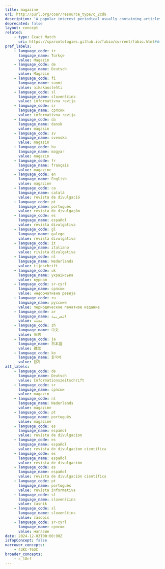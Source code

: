 ```yaml
---
title: magazine
uri: http://purl.org/coar/resource_type/c_2cd9
description: 'A popular interest periodical usually containing articles on a variety of topics, written by various authors in a nonscholarly style or a trade publication, unlike a consumer publication, covers a specific topic for people who work in that particular field or industry. [Source: Adapted from https://www.thebalance.com/what-is-a-trade-publication-exactly-2316039 and http://www.abc-clio.com/ODLIS/odlis_m.aspx]'
deprecated: false
layout: concept
related:
    - type: Exact Match
      uri: https://sparontologies.github.io/fabio/current/fabio.html#d4e3843
pref_labels:
    - language_code: tr
      language_name: Türkçe
      value: Magazin
    - language_code: de
      language_name: Deutsch
      value: Magazin
    - language_code: fi
      language_name: suomi
      value: aikakauslehti
    - language_code: sl
      language_name: slovenščina
      value: informativna revija
    - language_code: sr
      language_name: српски
      value: informativna revija
    - language_code: da
      language_name: dansk
      value: magasin
    - language_code: sv
      language_name: svenska
      value: magasin
    - language_code: hu
      language_name: magyar
      value: magazin
    - language_code: fr
      language_name: français
      value: magazine
    - language_code: en
      language_name: English
      value: magazine
    - language_code: ca
      language_name: català
      value: revista de divulgació
    - language_code: pt
      language_name: português
      value: revista de divulgação
    - language_code: es
      language_name: español
      value: revista divulgativa
    - language_code: gl
      language_name: galego
      value: revista divulgativa
    - language_code: it
      language_name: italiano
      value: rivista divulgativa
    - language_code: nl
      language_name: Nederlands
      value: tijdschrift
    - language_code: uk
      language_name: українська
      value: журнал
    - language_code: sr-cyrl
      language_name: српски
      value: информативна ревија
    - language_code: ru
      language_name: русский
      value: периодическое печатное издание
    - language_code: ar
      language_name: العربية
      value: مجلة
    - language_code: zh
      language_name: 中文
      value: 杂志
    - language_code: ja
      language_name: 日本語
      value: 雑誌
    - language_code: ko
      language_name: 한국어
      value: 잡지
alt_labels:
    - language_code: de
      language_name: Deutsch
      value: Informationszeitschrift
    - language_code: sr
      language_name: српски
      value: magazin
    - language_code: nl
      language_name: Nederlands
      value: magazine
    - language_code: pt
      language_name: português
      value: magazine
    - language_code: es
      language_name: español
      value: revista de divulgacion
    - language_code: es
      language_name: español
      value: revista de divulgacion cientifica
    - language_code: es
      language_name: español
      value: revista de divulgación
    - language_code: es
      language_name: español
      value: revista de divulgación científica
    - language_code: pt
      language_name: português
      value: revista informativa
    - language_code: sl
      language_name: slovenščina
      value: časnik
    - language_code: sl
      language_name: slovenščina
      value: časopis
    - language_code: sr-cyrl
      language_name: српски
      value: магазин
date: 2024-12-03T00:00:00Z
isTopConcept: false
narrower_concepts:
    - 43KC-T6DC
broader_concepts:
    - c_18cf
---
```



